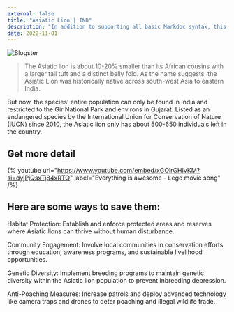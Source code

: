 ```yaml
---
external: false
title: "Asiatic Lion | IND"
description: "In addition to supporting all basic Markdoc syntax, this template also supports extended markdown syntax to render custom components."
date: 2022-11-01
---
```


![Blogster](/images/ind2.png)


>The Asiatic lion is about 10-20% smaller than its African cousins with a larger tail tuft and a distinct belly fold. As the name suggests, the Asiatic Lion was historically native across south-west Asia to eastern India.  

But now, the species’ entire population can only be found in India and restricted to the Gir National Park and environs in Gujarat. Listed as an endangered species by the International Union for Conservation of Nature (IUCN) since 2010, the Asiatic lion only has about 500-650 individuals left in the country.


## Get more detail

{% youtube url="https://www.youtube.com/embed/xGOlrGHIvKM?si=dyjPjQsxTj84xRTQ" label="Everything is awesome - Lego movie song" /%}


## Here are some ways to save them:
Habitat Protection: Establish and enforce protected areas and reserves where Asiatic lions can thrive without human disturbance.

Community Engagement: Involve local communities in conservation efforts through education, awareness programs, and sustainable livelihood opportunities.

Genetic Diversity: Implement breeding programs to maintain genetic diversity within the Asiatic lion population to prevent inbreeding depression.

Anti-Poaching Measures: Increase patrols and deploy advanced technology like camera traps and drones to deter poaching and illegal wildlife trade.



